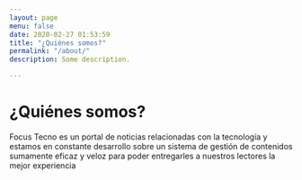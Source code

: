 ```yaml
---
layout: page
menu: false
date: 2020-02-27 01:53:59
title: "¿Quiénes somos?"
permalink: "/about/"
description: Some description.

---
```

# ¿Quiénes somos?

Focus Tecno es un portal de noticias relacionadas con la tecnología y estamos en constante desarrollo sobre un sistema de gestión de contenidos sumamente eficaz y veloz para poder entregarles a nuestros lectores la mejor experiencia